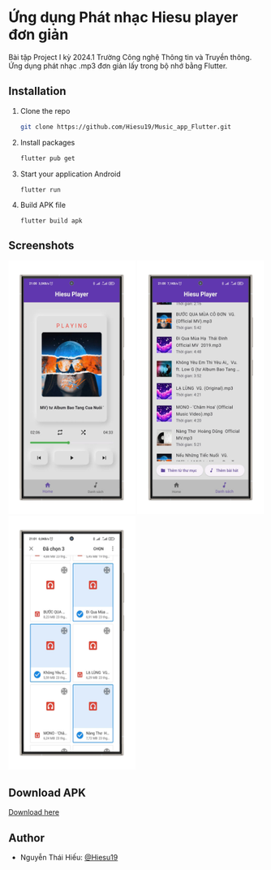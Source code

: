 
# Ứng dụng Phát nhạc Hiesu player đơn giản

Bài tập Project I kỳ 2024.1 Trường Công nghệ Thông tin và Truyền thông. Ứng dụng phát nhạc .mp3 đơn giản lấy trong bộ nhớ bằng Flutter.


## Installation

1. Clone the repo
   ```sh
   git clone https://github.com/Hiesu19/Music_app_Flutter.git
   ```
2. Install packages
   ```sh
   flutter pub get
   ```
3. Start your application Android
   ```
   flutter run
   ```
4. Build APK file
    ```
    flutter build apk
    ```
   
## Screenshots

<div>
  <img src="assets/screenshot/home.png" height = 500 width= 250 />
  <img src="assets/screenshot/list_music.png" height = 500 width= 250 />
  <img src="assets/screenshot/select_file.png" height = 500 width= 250 />
</div>

## Download APK

[Download here](https://github.com/Hiesu19/Music_app_Flutter/releases/download/v1.1.0/Hiesu_player.v1.1.0.apk)


## Author

- Nguyễn Thái Hiếu: [@Hiesu19](https://github.com/Hiesu19)


